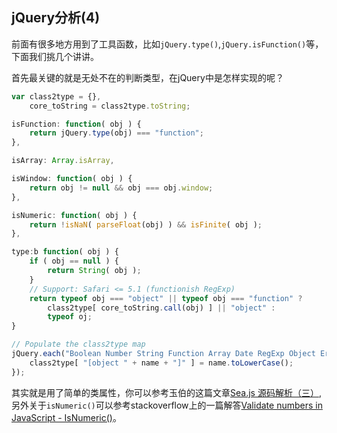 ## jQuery分析(4)

前面有很多地方用到了工具函数，比如`jQuery.type()`,`jQuery.isFunction()`等，下面我们挑几个讲讲。

首先最关键的就是无处不在的判断类型，在jQuery中是怎样实现的呢？
```js
var class2type = {}, 
    core_toString = class2type.toString;

isFunction: function( obj ) {
	return jQuery.type(obj) === "function";
},

isArray: Array.isArray,

isWindow: function( obj ) {
	return obj != null && obj === obj.window;
},

isNumeric: function( obj ) {
	return !isNaN( parseFloat(obj) ) && isFinite( obj );
},

type:b function( obj ) {
	if ( obj == null ) {
		return String( obj );
	}
	// Support: Safari <= 5.1 (functionish RegExp)
	return typeof obj === "object" || typeof obj === "function" ?
		class2type[ core_toString.call(obj) ] || "object" :
		typeof oj;
}

// Populate the class2type map
jQuery.each("Boolean Number String Function Array Date RegExp Object Error".split(" "), function(i, name) {
	class2type[ "[object " + name + "]" ] = name.toLowerCase();
});
```
其实就是用了简单的类属性，你可以参考玉伯的这篇文章[Sea.js 源码解析（三）](https://github.com/lifesinger/lifesinger.github.com/issues/175),另外关于`isNumeric()`可以参考stackoverflow上的一篇解答[Validate numbers in JavaScript - IsNumeric()](http://stackoverflow.com/questions/18082/validate-numbers-in-javascript-isnumeric)。





